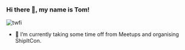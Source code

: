 ### Hi there 👋, my name is Tom!

![twfi](./img/img-twfi.png)

- 🔭 I’m currently taking some time off from Meetups and organising ShipItCon.

<!--
**tomwillfixit/tomwillfixit** is a ✨ _special_ ✨ repository because its `README.md` (this file) appears on your GitHub profile.

Here are some ideas to get you started:

- 🔭 I’m currently working on ...
- 🌱 I’m currently learning ...
- 👯 I’m looking to collaborate on ...
- 🤔 I’m looking for help with ...
- 💬 Ask me about ...
- 📫 How to reach me: ...
- 😄 Pronouns: ...
- ⚡ Fun fact: ...
-->

